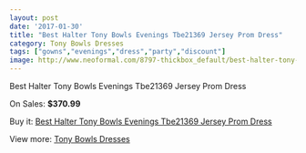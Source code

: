 ```yaml
---
layout: post
date: '2017-01-30'
title: "Best Halter Tony Bowls Evenings Tbe21369 Jersey Prom Dress"
category: Tony Bowls Dresses
tags: ["gowns","evenings","dress","party","discount"]
image: http://www.neoformal.com/8797-thickbox_default/best-halter-tony-bowls-evenings-tbe21369-jersey-prom-dress.jpg
---
```

Best Halter Tony Bowls Evenings Tbe21369 Jersey Prom Dress

On Sales: **$370.99**
<a href="https://www.neoformal.com/en/tony-bowls-dresses/3094-best-halter-tony-bowls-evenings-tbe21369-jersey-prom-dress.html"><amp-img layout="responsive" width="600" height="600" src="//www.neoformal.com/8797-thickbox_default/best-halter-tony-bowls-evenings-tbe21369-jersey-prom-dress.jpg" alt="Best Halter Tony Bowls Evenings Tbe21369 Jersey Prom Dress 0" /></a>
<a href="https://www.neoformal.com/en/tony-bowls-dresses/3094-best-halter-tony-bowls-evenings-tbe21369-jersey-prom-dress.html"><amp-img layout="responsive" width="600" height="600" src="//www.neoformal.com/8798-thickbox_default/best-halter-tony-bowls-evenings-tbe21369-jersey-prom-dress.jpg" alt="Best Halter Tony Bowls Evenings Tbe21369 Jersey Prom Dress 1" /></a>
<a href="https://www.neoformal.com/en/tony-bowls-dresses/3094-best-halter-tony-bowls-evenings-tbe21369-jersey-prom-dress.html"><amp-img layout="responsive" width="600" height="600" src="//www.neoformal.com/8799-thickbox_default/best-halter-tony-bowls-evenings-tbe21369-jersey-prom-dress.jpg" alt="Best Halter Tony Bowls Evenings Tbe21369 Jersey Prom Dress 2" /></a>
<a href="https://www.neoformal.com/en/tony-bowls-dresses/3094-best-halter-tony-bowls-evenings-tbe21369-jersey-prom-dress.html"><amp-img layout="responsive" width="600" height="600" src="//www.neoformal.com/8800-thickbox_default/best-halter-tony-bowls-evenings-tbe21369-jersey-prom-dress.jpg" alt="Best Halter Tony Bowls Evenings Tbe21369 Jersey Prom Dress 3" /></a>

Buy it: [Best Halter Tony Bowls Evenings Tbe21369 Jersey Prom Dress](https://www.neoformal.com/en/tony-bowls-dresses/3094-best-halter-tony-bowls-evenings-tbe21369-jersey-prom-dress.html "Best Halter Tony Bowls Evenings Tbe21369 Jersey Prom Dress")

View more: [Tony Bowls Dresses](https://www.neoformal.com/en/33-tony-bowls-dresses "Tony Bowls Dresses")